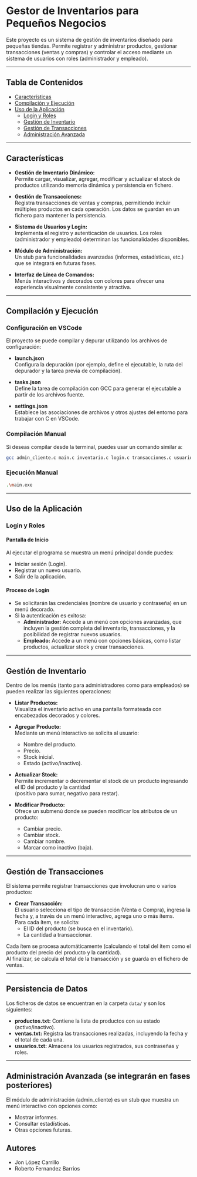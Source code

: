 # Gestor de Inventarios para Pequeños Negocios

Este proyecto es un sistema de gestión de inventarios diseñado para pequeñas tiendas. Permite registrar y administrar productos, gestionar transacciones (ventas y compras) y controlar el acceso mediante un sistema de usuarios con roles (administrador y empleado).

---

## Tabla de Contenidos

- [Características](#características)
- [Compilación y Ejecución](#compilación-y-ejecución)
- [Uso de la Aplicación](#uso-de-la-aplicación)
  - [Login y Roles](#login-y-roles)
  - [Gestión de Inventario](#gestión-de-inventario)
  - [Gestión de Transacciones](#gestión-de-transacciones)
  - [Administración Avanzada](#administración-avanzada)

---

## Características

- **Gestión de Inventario Dinámico:**  
  Permite cargar, visualizar, agregar, modificar y actualizar el stock de productos utilizando memoria dinámica y persistencia en fichero.

- **Gestión de Transacciones:**  
  Registra transacciones de ventas y compras, permitiendo incluir múltiples productos en cada operación. Los datos se guardan en un fichero para mantener la persistencia.

- **Sistema de Usuarios y Login:**  
  Implementa el registro y autenticación de usuarios. Los roles (administrador y empleado) determinan las funcionalidades disponibles.

- **Módulo de Administración:**  
  Un stub para funcionalidades avanzadas (informes, estadísticas, etc.) que se integrará en futuras fases.

- **Interfaz de Línea de Comandos:**  
  Menús interactivos y decorados con colores para ofrecer una experiencia visualmente consistente y atractiva.

---

## Compilación y Ejecución

### Configuración en VSCode

El proyecto se puede compilar y depurar utilizando los archivos de configuración:

- **launch.json**  
  Configura la depuración (por ejemplo, define el ejecutable, la ruta del depurador y la tarea previa de compilación).

- **tasks.json**  
  Define la tarea de compilación con GCC para generar el ejecutable a partir de los archivos fuente.

- **settings.json**  
  Establece las asociaciones de archivos y otros ajustes del entorno para trabajar con C en VSCode.

### Compilación Manual

Si deseas compilar desde la terminal, puedes usar un comando similar a:

```bash
gcc admin_cliente.c main.c inventario.c login.c transacciones.c usuarios.c -o main.exe
```

### Ejecución Manual

```bash
.\main.exe
```

---

## Uso de la Aplicación

### Login y Roles

#### Pantalla de Inicio

Al ejecutar el programa se muestra un menú principal donde puedes:

- Iniciar sesión (Login).
- Registrar un nuevo usuario.
- Salir de la aplicación.

#### Proceso de Login

- Se solicitarán las credenciales (nombre de usuario y contraseña) en un menú decorado.
- Si la autenticación es exitosa:
  - **Administrador:** Accede a un menú con opciones avanzadas, que incluyen la gestión completa del inventario, transacciones, y la posibilidad de registrar nuevos usuarios.
  - **Empleado:** Accede a un menú con opciones básicas, como listar productos, actualizar stock y crear transacciones.

---

## Gestión de Inventario

Dentro de los menús (tanto para administradores como para empleados) se pueden realizar las siguientes operaciones:

- **Listar Productos:**  
  Visualiza el inventario activo en una pantalla formateada con encabezados decorados y colores.

- **Agregar Producto:**  
  Mediante un menú interactivo se solicita al usuario:
  - Nombre del producto.
  - Precio.
  - Stock inicial.
  - Estado (activo/inactivo).

- **Actualizar Stock:**  
  Permite incrementar o decrementar el stock de un producto ingresando el ID del producto y la cantidad  
  (positivo para sumar, negativo para restar).

- **Modificar Producto:**  
  Ofrece un submenú donde se pueden modificar los atributos de un producto:
  - Cambiar precio.
  - Cambiar stock.
  - Cambiar nombre.
  - Marcar como inactivo (baja).

---

## Gestión de Transacciones

El sistema permite registrar transacciones que involucran uno o varios productos:

- **Crear Transacción:**  
  El usuario selecciona el tipo de transacción (Venta o Compra), ingresa la fecha y, a través de un menú interactivo, agrega uno o más ítems.  
  Para cada ítem, se solicita:
  - El ID del producto (se busca en el inventario).
  - La cantidad a transaccionar.

Cada ítem se procesa automáticamente (calculando el total del ítem como el producto del precio del producto y la cantidad).  
Al finalizar, se calcula el total de la transacción y se guarda en el fichero de ventas.

---

## Persistencia de Datos

Los ficheros de datos se encuentran en la carpeta `data/` y son los siguientes:

- **productos.txt:** Contiene la lista de productos con su estado (activo/inactivo).
- **ventas.txt:** Registra las transacciones realizadas, incluyendo la fecha y el total de cada una.
- **usuarios.txt:** Almacena los usuarios registrados, sus contraseñas y roles.

---

## Administración Avanzada (se integrarán en fases posteriores)

El módulo de administración (admin_cliente) es un stub que muestra un menú interactivo con opciones como:

- Mostrar informes.
- Consultar estadísticas.
- Otras opciones futuras.

## Autores

- Jon López Carrillo
- Roberto Fernandez Barrios
